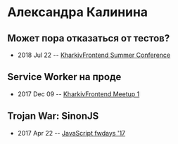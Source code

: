 # Александра Калинина

## Может пора отказаться от тестов?
- 2018 Jul 22 -- [KharkivFrontend Summer Conference](https://www.youtube.com/watch?v=_nSUQXGW-hk)    
## Service Worker на проде
- 2017 Dec 09 -- [KharkivFrontend Meetup 1](https://www.youtube.com/watch?v=QWt3HSrqXw4)    
## Trojan War: SinonJS
- 2017 Apr 22 -- [JavaScript fwdays &#39;17](https://frameworksdays.com/event/js-frameworks-day-2017/review/trojan-war-sinon-js)    
